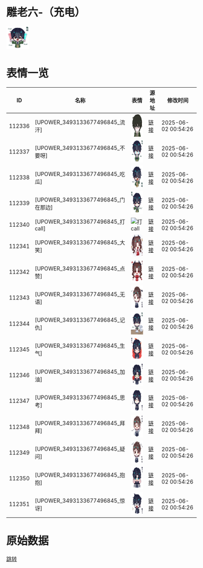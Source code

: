 # 雕老六-（充电）

<img src="./cover.png" height="60" alt="cover" />

# 表情一览

|ID|名称|表情|源地址|修改时间|
|----|----|----|----|----|
|112336|[UPOWER_3493133677496845_流汗]|<img src="./pic/112336_%5BUPOWER_3493133677496845_流汗%5D.png" height="60" alt="流汗"/>|[链接](https://i0.hdslb.com/bfs/garb/c728b72ec6d5ef78d614d7a30218c202cb466c31.png)|2025-06-02 00:54:26|
|112337|[UPOWER_3493133677496845_不要呀]|<img src="./pic/112337_%5BUPOWER_3493133677496845_不要呀%5D.png" height="60" alt="不要呀"/>|[链接](https://i0.hdslb.com/bfs/garb/af7ebfdf098efa896ec1867a189098e99c5d5e56.png)|2025-06-02 00:54:26|
|112338|[UPOWER_3493133677496845_吃瓜]|<img src="./pic/112338_%5BUPOWER_3493133677496845_吃瓜%5D.png" height="60" alt="吃瓜"/>|[链接](https://i0.hdslb.com/bfs/garb/cc826a3b7e596c4eae427f1824223576a7ae7148.png)|2025-06-02 00:54:26|
|112339|[UPOWER_3493133677496845_门在那边]|<img src="./pic/112339_%5BUPOWER_3493133677496845_门在那边%5D.png" height="60" alt="门在那边"/>|[链接](https://i0.hdslb.com/bfs/garb/c0baf8d945e5b84de79b152fdee2d3ca93e4fcb3.png)|2025-06-02 00:54:26|
|112340|[UPOWER_3493133677496845_打call]|<img src="./pic/112340_%5BUPOWER_3493133677496845_打call%5D.png" height="60" alt="打call"/>|[链接](https://i0.hdslb.com/bfs/garb/d243fca21f9f0071018a5902809131e951bef006.png)|2025-06-02 00:54:26|
|112341|[UPOWER_3493133677496845_大笑]|<img src="./pic/112341_%5BUPOWER_3493133677496845_大笑%5D.png" height="60" alt="大笑"/>|[链接](https://i0.hdslb.com/bfs/garb/2ed2ef5c571d8a9bb219c5cc89aacd2dd23bd28f.png)|2025-06-02 00:54:26|
|112342|[UPOWER_3493133677496845_点赞]|<img src="./pic/112342_%5BUPOWER_3493133677496845_点赞%5D.png" height="60" alt="点赞"/>|[链接](https://i0.hdslb.com/bfs/garb/21c4d5b441f624ba17f17eca3adbeb79e77c39c3.png)|2025-06-02 00:54:26|
|112343|[UPOWER_3493133677496845_无语]|<img src="./pic/112343_%5BUPOWER_3493133677496845_无语%5D.png" height="60" alt="无语"/>|[链接](https://i0.hdslb.com/bfs/garb/aaf1158e40dccd321766a77aaf4adc34871f662b.png)|2025-06-02 00:54:26|
|112344|[UPOWER_3493133677496845_记仇]|<img src="./pic/112344_%5BUPOWER_3493133677496845_记仇%5D.png" height="60" alt="记仇"/>|[链接](https://i0.hdslb.com/bfs/garb/e8e1bf2f36a5a6320e298e7030fe1c82cd9be4c4.png)|2025-06-02 00:54:26|
|112345|[UPOWER_3493133677496845_生气]|<img src="./pic/112345_%5BUPOWER_3493133677496845_生气%5D.png" height="60" alt="生气"/>|[链接](https://i0.hdslb.com/bfs/garb/5b47b72f4fe26e096d7d0c7f6bec27d1e26b3758.png)|2025-06-02 00:54:26|
|112346|[UPOWER_3493133677496845_加油]|<img src="./pic/112346_%5BUPOWER_3493133677496845_加油%5D.png" height="60" alt="加油"/>|[链接](https://i0.hdslb.com/bfs/garb/fc30c92a11ad52833df32554e6c0ebb6fc458d55.png)|2025-06-02 00:54:26|
|112347|[UPOWER_3493133677496845_思考]|<img src="./pic/112347_%5BUPOWER_3493133677496845_思考%5D.png" height="60" alt="思考"/>|[链接](https://i0.hdslb.com/bfs/garb/83553c115eda007301f4b6c925b79e41466df307.png)|2025-06-02 00:54:26|
|112348|[UPOWER_3493133677496845_拜拜]|<img src="./pic/112348_%5BUPOWER_3493133677496845_拜拜%5D.png" height="60" alt="拜拜"/>|[链接](https://i0.hdslb.com/bfs/garb/5854bdd641b8b052b55ea7e03e1cb12aa38af1c9.png)|2025-06-02 00:54:26|
|112349|[UPOWER_3493133677496845_疑问]|<img src="./pic/112349_%5BUPOWER_3493133677496845_疑问%5D.png" height="60" alt="疑问"/>|[链接](https://i0.hdslb.com/bfs/garb/3bc81c4eb84988cee68acea2ce6cb646742cc6c9.png)|2025-06-02 00:54:26|
|112350|[UPOWER_3493133677496845_抱抱]|<img src="./pic/112350_%5BUPOWER_3493133677496845_抱抱%5D.png" height="60" alt="抱抱"/>|[链接](https://i0.hdslb.com/bfs/garb/736f9e69a366f412b5ed12d09805ea7b079d580e.png)|2025-06-02 00:54:26|
|112351|[UPOWER_3493133677496845_惊讶]|<img src="./pic/112351_%5BUPOWER_3493133677496845_惊讶%5D.png" height="60" alt="惊讶"/>|[链接](https://i0.hdslb.com/bfs/garb/f4836e4ab5be3703a8c2488f19be4db6db4d11ae.png)|2025-06-02 00:54:26|

# 原始数据

[跳转](./raw.json)


